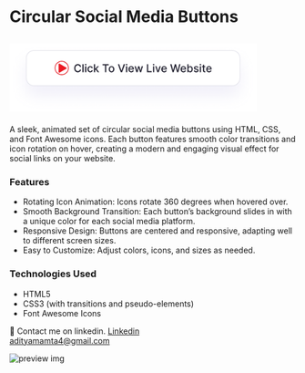 # Circular Social Media Buttons
## <a href="https://adityamamta.github.io/social-media-btns/"><img src="img/readme-btn.png" alt="Click to view live website" height="120"></a>

A sleek, animated set of circular social media buttons using HTML, CSS, and Font Awesome icons. Each button features smooth color transitions and icon rotation on hover, creating a modern and engaging visual effect for social links on your website.

### Features
- Rotating Icon Animation: Icons rotate 360 degrees when hovered over.
- Smooth Background Transition: Each button’s background slides in with a unique color for each social media platform.
- Responsive Design: Buttons are centered and responsive, adapting well to different screen sizes.
- Easy to Customize: Adjust colors, icons, and sizes as needed.
### Technologies Used
- HTML5
- CSS3 (with transitions and pseudo-elements)
- Font Awesome Icons

💼 Contact me on linkedin. [Linkedin](https://www.linkedin.com/in/adityamamta/) <br>
adityamamta4@gmail.com

![preview img](img/social-media-btns-mockup.png)
